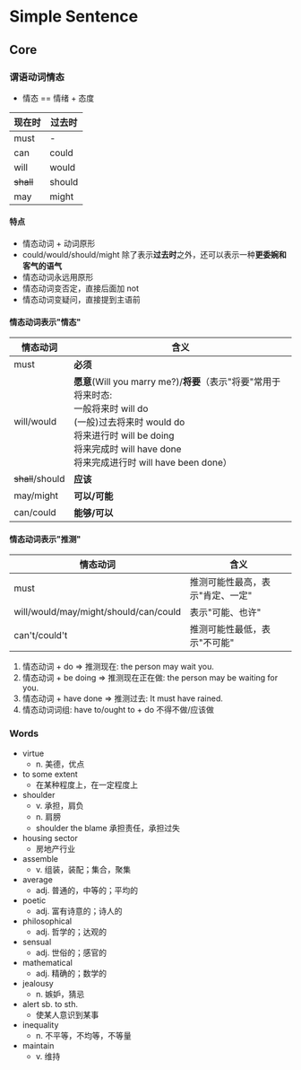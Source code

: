 # Simple Sentence

## Core

### 谓语动词情态

- 情态 == 情绪 + 态度

| 现在时       | 过去时    |
|-----------|--------|
| must      | -      |
| can       | could  |
| will      | would  |
| ~~shall~~ | should |
| may       | might  |

#### 特点

- 情态动词 + 动词原形
- could/would/should/might 除了表示**过去时**之外，还可以表示一种**更委婉和客气的语气**
- 情态动词永远用原形
- 情态动词变否定，直接后面加 not
- 情态动词变疑问，直接提到主语前

#### 情态动词表示"情态"

| 情态动词             | 含义                                                                                                                                                                     |
|------------------|------------------------------------------------------------------------------------------------------------------------------------------------------------------------|
| must             | **必须**                                                                                                                                                                 |
| will/would       | **愿意**(Will you marry me?)/**将要**（表示"将要"常用于将来时态:<br>一般将来时 will do<br>(一般)过去将来时 would do<br>将来进行时 will be doing<br>将来完成时 will have done<br>将来完成进行时 will have been done） |
| ~~shall~~/should | **应该**                                                                                                                                                                 |
| may/might        | **可以/可能**                                                                                                                                                              |
| can/could        | **能够/可以**                                                                                                                                                              |

#### 情态动词表示"推测"

| 情态动词                                  | 含义                |
|---------------------------------------|-------------------|
| must                                  | 推测可能性最高，表示"肯定、一定" |
| will/would/may/might/should/can/could | 表示"可能、也许"         |
| can't/could't                         | 推测可能性最低，表示"不可能"   |

1. 情态动词 + do => 推测现在: the person may wait you.
2. 情态动词 + be doing => 推测现在正在做: the person may be waiting for you.
3. 情态动词 + have done => 推测过去: It must have rained.
4. 情态动词词组: have to/ought to + do 不得不做/应该做

### Words

- virtue
    - n. 美德，优点
- to some extent
    - 在某种程度上，在一定程度上
- shoulder
    - v. 承担，肩负
    - n. 肩膀
    - shoulder the blame 承担责任，承担过失
- housing sector
    - 房地产行业
- assemble
    - v. 组装，装配；集合，聚集
- average
    - adj. 普通的，中等的；平均的
- poetic
    - adj. 富有诗意的；诗人的
- philosophical
    - adj. 哲学的；达观的
- sensual
    - adj. 世俗的；感官的
- mathematical
    - adj. 精确的；数学的
- jealousy
    - n. 嫉妒，猜忌
- alert sb. to sth.
    - 使某人意识到某事
- inequality
    - n. 不平等，不均等，不等量
- maintain
    - v. 维持
